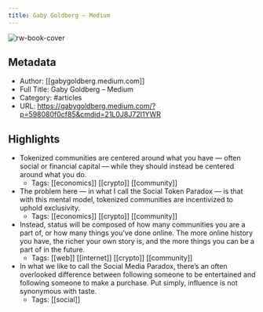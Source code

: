 ```yaml
---
title: Gaby Goldberg – Medium
---
```

![rw-book-cover](https://readwise-assets.s3.amazonaws.com/static/images/article0.00998d930354.png)

## Metadata
- Author: [[gabygoldberg.medium.com]]
- Full Title: Gaby Goldberg – Medium
- Category: #articles
- URL: https://gabygoldberg.medium.com/?p=598080f0cf85&cmdid=21L0J8J72I1YWR

## Highlights
- Tokenized communities are centered around what you have — often social or financial capital — while they should instead be centered around what you do.
    - Tags: [[economics]] [[crypto]] [[community]] 
- The problem here — in what I call the Social Token Paradox — is that with this mental model, tokenized communities are incentivized to uphold exclusivity.
    - Tags: [[economics]] [[crypto]] [[community]] 
- Instead, status will be composed of how many communities you are a part of, or how many things you’ve done online. The more online history you have, the richer your own story is, and the more things you can be a part of in the future.
    - Tags: [[web]] [[internet]] [[crypto]] [[community]] 
- In what we like to call the Social Media Paradox, there’s an often overlooked difference between following someone to be entertained and following someone to make a purchase. Put simply, influence is not synonymous with taste.
    - Tags: [[social]] 
